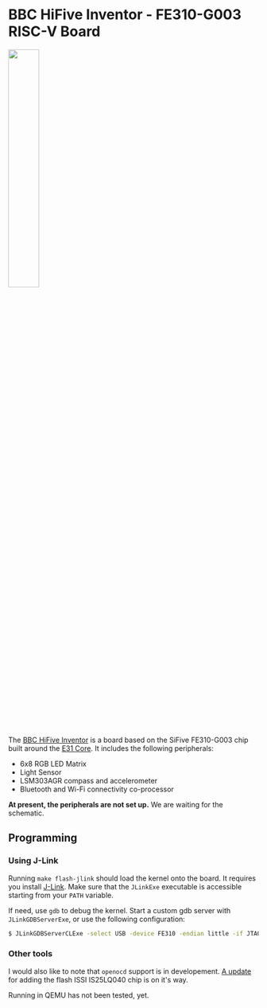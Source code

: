 # BBC HiFive Inventor - FE310-G003 RISC-V Board

<img src="https://www.hifiveinventor.com/image/hifive/support/gs-2-overview.png" width="35%">

The [BBC HiFive Inventor](https://www.hifiveinventor.com/) is a
board based on the SiFive FE310-G003 chip built around the
[E31 Core](https://www.sifive.com/cores/e31). It includes the following
peripherals:

- 6x8 RGB LED Matrix
- Light Sensor
- LSM303AGR compass and accelerometer
- Bluetooth and Wi-Fi connectivity co-processor

**At present, the peripherals are not set up.** We are waiting for the schematic.

## Programming

### Using J-Link

Running `make flash-jlink` should load the kernel onto the board. It requires
you install [J-Link](https://www.segger.com/downloads/jlink#J-LinkSoftwareAndDocumentationPack).
Make sure that the `JLinkExe` executable is accessible starting from your
`PATH` variable.

If need, use `gdb` to debug the kernel. Start a custom gdb server with
`JLinkGDBServerExe`, or use the following configuration:

```bash
$ JLinkGDBServerCLExe -select USB -device FE310 -endian little -if JTAG -speed 1200 -noir -noLocalhostOnly
```

### Other tools

I would also like to note that `openocd` support is in developement.
[A update](https://review.openocd.org/c/openocd/+/7135) for adding the flash
ISSI IS25LQ040 chip is on it's way.

Running in QEMU has not been tested, yet.
